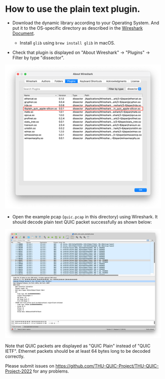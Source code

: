 # How to use the plain text plugin.

* Download the dynamic library according to your Operating System. And put it to the OS-specific directory as described in the [Wireshark Document](https://www.wireshark.org/docs/wsug_html_chunked/ChPluginFolders.html).

    * Install `glib` using `brew install glib` in macOS.

* Check that plugin is displayed on "About Wireshark" -> "Plugins" -> Filter by type "dissector".

![Plugin Loaded Successfully](./plugin_load.png)

* Open the example pcap (`quic.pcap` in this directory) using Wireshark. It should decode plain text QUIC packet successfully as shown below:

![Plain QUIC Example](./plain_quic_example.png)

Note that QUIC packets are displayed as "QUIC Plain" instead of "QUIC IETF". Ethernet packets should be at least 64 bytes long to be decoded correctly.

Please submit issues on https://github.com/THU-QUIC-Project/THU-QUIC-Project-2022 for any problems.
